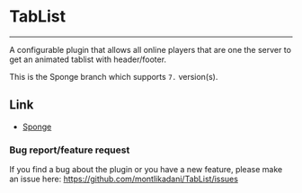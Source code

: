 # TabList

***

A configurable plugin that allows all online players that are one the server to get an animated tablist with header/footer.

This is the Sponge branch which supports `7.` version(s).

## Link
* [Sponge](https://ore.spongepowered.org/montlikadani/%5BAnimated-Tab%5D---TabList)

### Bug report/feature request
If you find a bug about the plugin or you have a new feature, please make an issue here: https://github.com/montlikadani/TabList/issues
